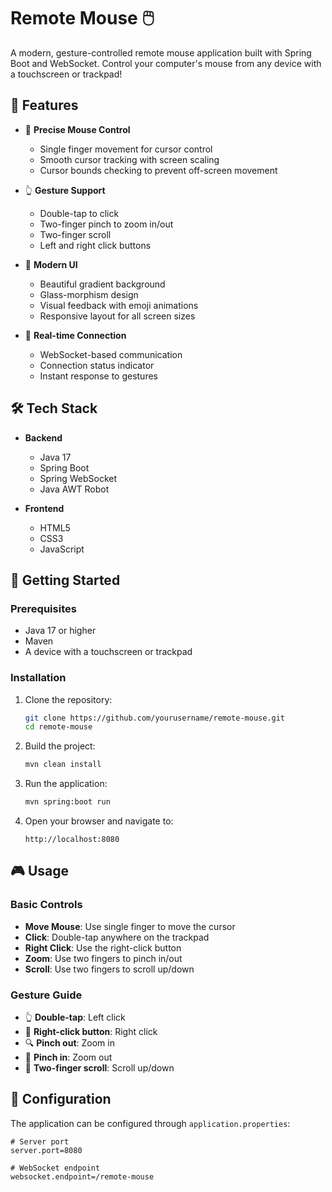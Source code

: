 # Remote Mouse 🖱️

A modern, gesture-controlled remote mouse application built with Spring Boot and WebSocket. Control your computer's mouse from any device with a touchscreen or trackpad!

## 🌟 Features

- 🎯 **Precise Mouse Control**
  - Single finger movement for cursor control
  - Smooth cursor tracking with screen scaling
  - Cursor bounds checking to prevent off-screen movement

- 👆 **Gesture Support**
  - Double-tap to click
  - Two-finger pinch to zoom in/out
  - Two-finger scroll
  - Left and right click buttons

- 🎨 **Modern UI**
  - Beautiful gradient background
  - Glass-morphism design
  - Visual feedback with emoji animations
  - Responsive layout for all screen sizes

- 🔌 **Real-time Connection**
  - WebSocket-based communication
  - Connection status indicator
  - Instant response to gestures

## 🛠️ Tech Stack

- **Backend**
  - Java 17
  - Spring Boot
  - Spring WebSocket
  - Java AWT Robot

- **Frontend**
  - HTML5
  - CSS3
  - JavaScript


## 🚀 Getting Started

### Prerequisites

- Java 17 or higher
- Maven
- A device with a touchscreen or trackpad

### Installation

1. Clone the repository:
   ```bash
   git clone https://github.com/yourusername/remote-mouse.git
   cd remote-mouse
   ```

2. Build the project:
   ```bash
   mvn clean install
   ```

3. Run the application:
   ```bash
   mvn spring:boot run
   ```

4. Open your browser and navigate to:
   ```
   http://localhost:8080
   ```

## 🎮 Usage

### Basic Controls

- **Move Mouse**: Use single finger to move the cursor
- **Click**: Double-tap anywhere on the trackpad
- **Right Click**: Use the right-click button
- **Zoom**: Use two fingers to pinch in/out
- **Scroll**: Use two fingers to scroll up/down

### Gesture Guide

- 👆 **Double-tap**: Left click
- 🖖 **Right-click button**: Right click
- 🔍 **Pinch out**: Zoom in
- 🔎 **Pinch in**: Zoom out
- 🔄 **Two-finger scroll**: Scroll up/down

## 🔧 Configuration

The application can be configured through `application.properties`:

```properties
# Server port
server.port=8080

# WebSocket endpoint
websocket.endpoint=/remote-mouse
```



